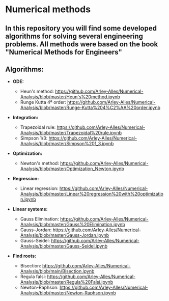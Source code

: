 # Numerical methods
## In this repository you will find some developed algorithms for solving several engineering problems. All methods were based on the book "Numerical Methods for Engineers"   

## Algorithms:

* **ODE:** 
  * Heun's method: https://github.com/Arley-Alles/Numerical-Analysis/blob/master/Heun's%20method.ipynb
  * Runge Kutta 4ª order: https://github.com/Arley-Alles/Numerical-Analysis/blob/master/Runge-Kutta%204%C2%AA%20order.ipynb
  
* **Integration:** 
  * Trapezoidal rule: https://github.com/Arley-Alles/Numerical-Analysis/blob/master/Trapezoidal%20rule.ipynb
  * Simpson 1/3: https://github.com/Arley-Alles/Numerical-Analysis/blob/master/Simpson%201_3.ipynb
  
* **Optimization:** 
  * Newton's method: https://github.com/Arley-Alles/Numerical-Analysis/blob/master/Optimization_Newton.ipynb
  
* **Regression:** 
  * Linear regression: https://github.com/Arley-Alles/Numerical-Analysis/blob/master/Linear%20regression%20with%20optimization.ipynb
  
* **Linear systems:** 
  * Gauss Elimination: https://github.com/Arley-Alles/Numerical-Analysis/blob/master/Gauss%20Elimination.ipynb
  * Gauss-Jordan: https://github.com/Arley-Alles/Numerical-Analysis/blob/master/Gauss-Jordan.ipynb
  * Gauss-Seidel: https://github.com/Arley-Alles/Numerical-Analysis/blob/master/Gauss-Seidel.ipynb
  
* **Find roots:** 
  * Bisection: https://github.com/Arley-Alles/Numerical-Analysis/blob/main/Bisection.ipynb
  * Regula falsi: https://github.com/Arley-Alles/Numerical-Analysis/blob/master/Regula%20Falsi.ipynb
  * Newton-Raphson: https://github.com/Arley-Alles/Numerical-Analysis/blob/master/Newton-Raphson.ipynb
